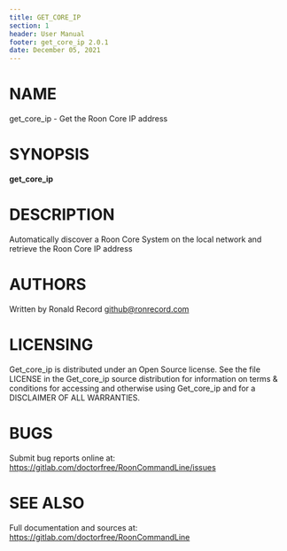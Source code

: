 ```yaml
---
title: GET_CORE_IP
section: 1
header: User Manual
footer: get_core_ip 2.0.1
date: December 05, 2021
---
```

# NAME
get_core_ip - Get the Roon Core IP address

# SYNOPSIS
**get_core_ip**

# DESCRIPTION
Automatically discover a Roon Core System on the local network and retrieve the Roon Core IP address

# AUTHORS
Written by Ronald Record github@ronrecord.com

# LICENSING
Get_core_ip is distributed under an Open Source license.
See the file LICENSE in the Get_core_ip source distribution
for information on terms &amp; conditions for accessing and
otherwise using Get_core_ip and for a DISCLAIMER OF ALL WARRANTIES.

# BUGS
Submit bug reports online at: https://gitlab.com/doctorfree/RoonCommandLine/issues

# SEE ALSO
Full documentation and sources at: https://gitlab.com/doctorfree/RoonCommandLine

